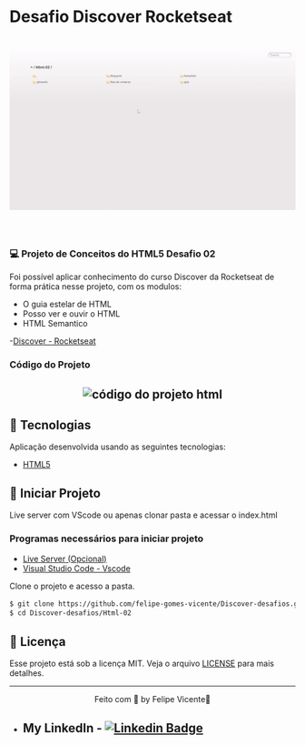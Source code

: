 # Desafio Discover Rocketseat

<h1 align="center">
    <img alt=" conceito html" title="Conceito de HTML" src=".github/desafio-html.gif" />
</h1>

<br>

### 💻 Projeto de Conceitos do HTML5 Desafio 02
Foi possível aplicar conhecimento do curso Discover da Rocketseat de forma prática nesse projeto, com os modulos:
- O guia estelar de HTML
- Posso ver e ouvir o HTML
- HTML Semantico
  
-[Discover - Rocketseat](https://app.rocketseat.com.br/discover)


### Código do Projeto

<h2 align="center">
    <img alt=" código do projeto html" title="Código do conceito de HTML" src=".github/desafio-html-code.gif" />
</h2>

## 🧪 Tecnologias

Aplicação desenvolvida usando as seguintes tecnologias:

- [HTML5](https://www.w3schools.com/html/default.asp)

## 🚀 Iniciar Projeto
Live server com VScode ou apenas clonar pasta e acessar o index.html

###  Programas necessários para iniciar projeto
- [Live Server (Opcional)](https://marketplace.visualstudio.com/items?itemName=ritwickdey.LiveServer)
- [Visual Studio Code - Vscode](https://code.visualstudio.com/)

Clone o projeto e acesso a pasta.

```bash
$ git clone https://github.com/felipe-gomes-vicente/Discover-desafios.git
$ cd Discover-desafios/Html-02
```

## 📝 Licença

Esse projeto está sob a licença MIT. Veja o arquivo [LICENSE](LICENSE.md) para mais detalhes.


---

<p align="center">Feito com 💜 by Felipe Vicente👋</p>  

- ## My LinkedIn - [![Linkedin Badge](https://img.shields.io/badge/-FelipeVicente-blue?style=flat-square&logo=Linkedin&logoColor=white&link=https://www.linkedin.com/in/felipe-gomes-vicente/)](https://www.linkedin.com/in/felipe-gomes-vicente/) 
